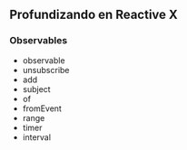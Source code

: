 ## Profundizando en Reactive X

### Observables
* observable
* unsubscribe
* add
* subject
* of
* fromEvent
* range
* timer
* interval